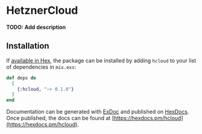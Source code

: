 # HetznerCloud

**TODO: Add description**

## Installation

If [available in Hex](https://hex.pm/docs/publish), the package can be installed
by adding `hcloud` to your list of dependencies in `mix.exs`:

```elixir
def deps do
  [
    {:hcloud, "~> 0.1.0"}
  ]
end
```

Documentation can be generated with [ExDoc](https://github.com/elixir-lang/ex_doc)
and published on [HexDocs](https://hexdocs.pm). Once published, the docs can
be found at [https://hexdocs.pm/hcloud](https://hexdocs.pm/hcloud).

